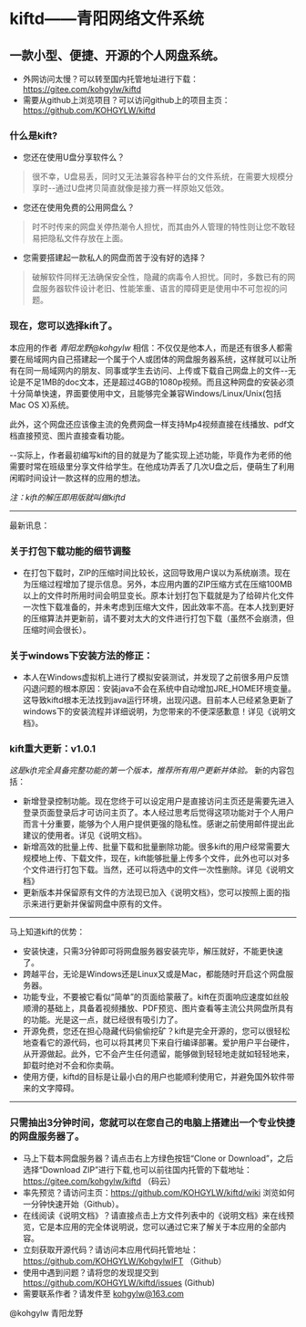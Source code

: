 # kiftd——青阳网络文件系统 #
## 一款小型、便捷、开源的个人网盘系统。 ##

* 外网访问太慢？可以转至国内托管地址进行下载： https://gitee.com/kohgylw/kiftd 
* 需要从github上浏览项目？可以访问github上的项目主页： https://github.com/KOHGYLW/kiftd

### 什么是kift?
* 您还在使用U盘分享软件么？
> 很不幸，U盘易丢，同时又无法兼容各种平台的文件系统，在需要大规模分享时--通过U盘拷贝简直就像是接力赛一样原始又低效。
* 您还在使用免费的公用网盘么？
> 时不时传来的网盘关停热潮令人担忧，而其由外人管理的特性则让您不敢轻易把隐私文件存放在上面。
* 您需要搭建起一款私人的网盘而苦于没有好的选择？
> 破解软件同样无法确保安全性，隐藏的病毒令人担忧。同时，多数已有的网盘服务器软件设计老旧、性能笨重、语言的障碍更是使用中不可忽视的问题。

### 现在，您可以选择kift了。

本应用的作者 _青阳龙野@kohgylw_ 相信：不仅仅是他本人，而是还有很多人都需要在局域网内自己搭建起一个属于个人或团体的网盘服务器系统，这样就可以让所有在同一局域网内的朋友、同事或学生去访问、上传或下载自己网盘上的文件--无论是不足1MB的doc文本，还是超过4GB的1080p视频。而且这种网盘的安装必须十分简单快速，界面要使用中文，且能够完全兼容Windows/Linux/Unix(包括Mac OS X)系统。

此外，这个网盘还应该像主流的免费网盘一样支持Mp4视频直接在线播放、pdf文档直接预览、图片直接查看功能。

--实际上，作者最初编写kift的目的就是为了能实现上述功能，毕竟作为老师的他需要时常在班级里分享文件给学生。在他成功弄丢了几次U盘之后，便萌生了利用闲暇时间设计一款这样的应用的想法。

_注：kift的解压即用版就叫做kiftd_

-------------------
最新讯息：
### 关于打包下载功能的细节调整
+ 在打包下载时，ZIP的压缩时间比较长，这回导致用户误以为系统崩溃。现在为压缩过程增加了提示信息。另外，本应用内置的ZIP压缩方式在压缩100MB以上的文件时所用时间会明显变长。原本计划打包下载就是为了给碎片化文件一次性下载准备的，并未考虑到压缩大文件，因此效率不高。在本人找到更好的压缩算法并更新前，请不要对太大的文件进行打包下载（虽然不会崩溃，但压缩时间会很长）。

### 关于windows下安装方法的修正：
+ 本人在Windows虚拟机上进行了模拟安装测试，并发现了之前很多用户反馈闪退问题的根本原因：安装java不会在系统中自动增加JRE_HOME环境变量。这导致kiftd根本无法找到java运行环境，出现闪退。目前本人已经紧急更新了windows下的安装流程并详细说明，为您带来的不便深感歉意！详见《说明文档》。

### kift重大更新：v1.0.1
_这是kift完全具备完整功能的第一个版本，推荐所有用户更新并体验。_
新的内容包括：
+ 新增登录控制功能。现在您终于可以设定用户是直接访问主页还是需要先进入登录页面登录后才可访问主页了。本人经过思考后觉得这项功能对于个人用户而言十分重要，能够为个人用户提供更强的隐私性。感谢之前使用邮件提出此建议的使用者。详见《说明文档》。
+ 新增高效的批量上传、批量下载和批量删除功能。很多kift的用户经常需要大规模地上传、下载文件，现在，kift能够批量上传多个文件，此外也可以对多个文件进行打包下载。当然，还可以将选中的文件一次性删除。详见《说明文档》
+ 更新版本并保留原有文件的方法现已加入《说明文档》，您可以按照上面的指示来进行更新并保留网盘中原有的文件。

-------------------
马上知道kift的优势：
* 安装快速，只需3分钟即可将网盘服务器安装完毕，解压就好，不能更快速了。
* 跨越平台，无论是Windows还是Linux又或是Mac，都能随时开启这个网盘服务器。
* 功能专业，不要被它看似“简单”的页面给蒙蔽了。kift在页面响应速度如丝般顺滑的基础上，具备着视频播放、PDF预览、图片查看等主流公共网盘所具有的功能。光是这一点，就已经很有吸引力了。
* 开源免费，您还在担心隐藏代码偷偷挖矿？kift是完全开源的，您可以很轻松地查看它的源代码，也可以将其拷贝下来自行编译部署。爱护用户平台硬件，从开源做起。此外，它不会产生任何遗留，能够做到轻轻地走就如轻轻地来，卸载时绝对不会和你卖萌。
* 使用方便，kiftd的目标是让最小白的用户也能顺利使用它，并避免国外软件带来的文字障碍。
-------------------
### 只需抽出3分钟时间，您就可以在您自己的电脑上搭建出一个专业快捷的网盘服务器了。

* 马上下载本网盘服务器？请点击右上方绿色按钮“Clone or Download”，之后选择“Download ZIP”进行下载,也可以前往国内托管的下载地址： https://gitee.com/kohgylw/kiftd （码云）
* 率先预览？请访问主页：https://github.com/KOHGYLW/kiftd/wiki 浏览如何一分钟快速开始（Github）。
* 在线阅读《说明文档》？请直接点击上方文件列表中的《说明文档》来在线预览，它是本应用的完全体说明说，您可以通过它来了解关于本应用的全部内容。
* 立刻获取开源代码？请访问本应用代码托管地址：https://github.com/KOHGYLW/KohgylwIFT （Github）
* 使用中遇到问题？请将您的发现提交到 https://github.com/KOHGYLW/kiftd/issues (Github)
* 需要联系作者？请发件至 kohgylw@163.com 

@kohgylw 青阳龙野
